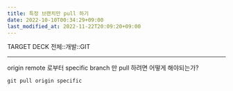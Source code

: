 ```yaml
---
title: 특정 브랜치만 pull 하기
date: 2022-10-10T00:34:29+09:00
last_modified_at: 2022-11-22T20:09:20+09:00
---
```



TARGET DECK
전체::개발::GIT

---

<!--ankiQ-->

origin remote 로부터 specific branch 만 pull 하려면 어떻게 해야되는가?

<!--ankiA-->

`git pull origin specific`

<!--ankiE-->
<!--ID: 1665034174803-->
